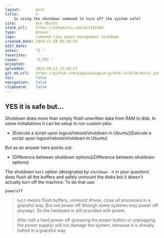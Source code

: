 ```yaml
---
layout:       post
title:        >
    Is using the shutdown command to turn off the system safe?
site:         Ask Ubuntu
stack_url:    https://askubuntu.com/q/1192164
type:         Answer
tags:         command-line power-management shutdown
created_date: 2019-11-28 03:19:53
edit_date:    
votes:        "2 "
favorites:    
views:        "3,757 "
accepted:     
uploaded:     2023-09-12 15:48:27
git_md_url:   https://github.com/pippim/pippim.github.io/blob/main/_posts/2019/2019-11-28-Is-using-the-shutdown-command-to-turn-off-the-system-safe_.md
toc:          false
navigation:   false
clipboard:    false
---
```


## YES it is safe but...

Shutdown does more than simply flush unwritten data from RAM to disk. In some installations it can be setup to run custom jobs:

- [Execute a script upon logout/reboot/shutdown in Ubuntu](Execute a script upon logout/reboot/shutdown in Ubuntu)

But as an answer here points out:

- [Difference between shutdown options](Difference between shutdown options)

The shutdown `halt` option (designated by `shutdown -h` in your question) does flush all the buffers and safely unmount the disks but it doesn't actually turn off the machine. To do that use:

``` 
poweroff
```

> `halt` means flush buffers, unmount drives, close all processes in a  
> graceful way. But not power off (though some systems may power off  
> anyway). So the hardware is still provided with power.  
>   
> After halt a hard power off (pressing the power button or unplugging  
> the power supply) will not damage the system, because it is already  
> halted in a graceful way.  
